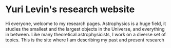 # Yuri Levin's research website

Hi everyone, welcome to my research pages. Astrophysics is a huge field, it studies the smallest and the largest objects in the Universe, and everything in between. Like many theoretical astrophysicists, I work on a diverse set of topics. This is the site where I am describing my past and present research
